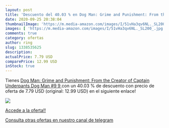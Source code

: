 ```yaml
---
layout: post
title: 'Descuento del 40.03 % en Dog Man: Grime and Punishment: From the '
date: 2020-09-25 20:38:04
thumbnailImage: 'https://m.media-amazon.com/images/I/51vHa3qv6NL._SL200_.jpg'
images: [ 'https://m.media-amazon.com/images/I/51vHa3qv6NL._SL200_.jpg' ]
comments: true
category: ofertas
author: ring
slug: 1338535625
description:
actualPrice: 7.79 USD
comparePrice: 12.99 USD
inStock: true
---
```


Tienes [Dog Man: Grime and Punishment: From the Creator of Captain Underpants  Dog Man #9   9 ](https://www.amazon.com/dp/1338535625/?tag=redken08-20) con un 40.03 % de descuento con precio de oferta de 7.79 USD (original: 12.99 USD) en el siguiente enlace!

[![](https://m.media-amazon.com/images/I/51vHa3qv6NL._SL200_.jpg)](https://www.amazon.com/dp/1338535625/?tag=redken08-20)

[Accede a la oferta!!](https://www.amazon.com/dp/1338535625/?tag=redken08-20)

[Consulta otras ofertas en nuestro canal de telegram](https://t.me/s/ofertas25)
